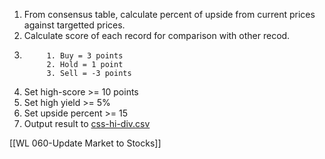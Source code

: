 
1. From consensus table, calculate percent of upside from current prices against targetted prices.
2. Calculate score of each record for comparison with other recod.
3. 
			1. Buy = 3 points
			2. Hold = 1 point
			3. Sell = -3 points

4. Set high-score >= 10 points
5.  Set high yield >= 5%
6.  Set upside percent >= 15
7. Output result to [css-hi-div.csv](https://github.com/santimcs/A8/blob/main/Data/css-hi-div.csv)

[[WL 060-Update Market to Stocks]]